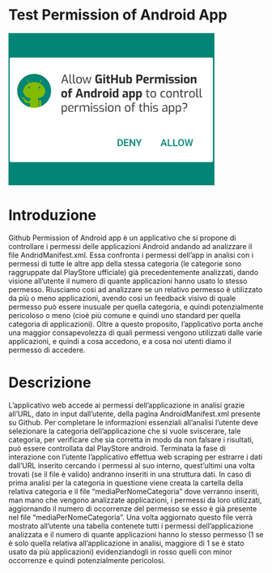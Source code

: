 # Test Permission of Android App
<img  height="300px" src="https://github.com/mario-santoro/GithubAndroidAppPermission/blob/master/img/GitHubpermission.png">

# Introduzione
Github Permission of Android app è un applicativo che si propone di controllare i permessi delle applicazioni Android andando ad analizzare il file AndridManifest.xml. Essa confronta i permessi dell’app in analisi con i permessi di tutte le altre app della stessa categoria (le categorie sono raggruppate dal PlayStore ufficiale) già precedentemente analizzati, dando visione all’utente il numero di quante applicazioni hanno usato lo stesso permesso. Riusciamo cosi ad analizzare se un relativo permesso è utilizzato da più o meno applicazioni, avendo cosi un feedback visivo di quale permesso può essere inusuale per quella categoria, e quindi potenzialmente pericoloso o meno (cioè più comune e quindi uno standard per quella categoria di applicazioni). Oltre a questo proposito, l’applicativo porta anche una maggior consapevolezza di quali permessi vengono utilizzati dalle varie applicazioni, e quindi a cosa accedono, e a cosa noi utenti diamo il permesso di accedere.
# Descrizione
L’applicativo web accede ai permessi dell’applicazione in analisi grazie all’URL, dato in input dall’utente, della pagina AndroidManifest.xml presente su Github. Per completare le informazioni essenziali all’analisi l’utente deve selezionare la categoria dell’applicazione che si vuole sviscerare, tale categoria, per verificare che sia corretta in modo da non falsare i risultati, può essere controllata dal PlayStore android. 
Terminata la fase di interazione con l’utente l’applicativo effettua web scraping  per estrarre i dati dall’URL inserito cercando i permessi al suo interno, quest’ultimi una volta trovati (se il file è valido) andranno inseriti in una struttura dati.  In caso di prima analisi per la categoria in questione  viene creata la cartella della relativa categoria e il file “mediaPerNomeCategoria” dove verranno inseriti, man mano che vengono analizzate applicazioni, i permessi da loro utilizzati, aggiornando il numero di occorrenze del permesso se esso è già presente nel file “mediaPerNomeCategoria”.
Una volta aggiornato questo file verrà mostrato all’utente una tabella contenete tutti i permessi dell’applicazione analizzata e il numero di quante applicazioni hanno lo stesso permesso (1 se è solo quella relativa all’applicazione in analisi, maggiore di 1 se è stato usato da più applicazioni) evidenziandogli in rosso quelli con minor occorrenze e quindi potenzialmente pericolosi. 
